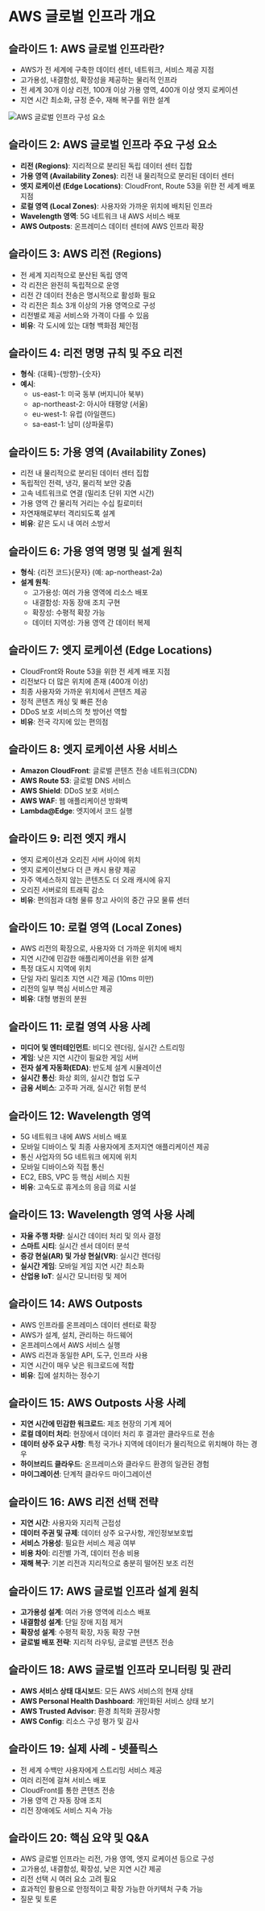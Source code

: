 # AWS 글로벌 인프라 개요

## 슬라이드 1: AWS 글로벌 인프라란?
- AWS가 전 세계에 구축한 데이터 센터, 네트워크, 서비스 제공 지점
- 고가용성, 내결함성, 확장성을 제공하는 물리적 인프라
- 전 세계 30개 이상 리전, 100개 이상 가용 영역, 400개 이상 엣지 로케이션
- 지연 시간 최소화, 규정 준수, 재해 복구를 위한 설계

![AWS 글로벌 인프라 구성 요소](./images/aws_global_infrastructure.svg)

## 슬라이드 2: AWS 글로벌 인프라 주요 구성 요소
- **리전 (Regions)**: 지리적으로 분리된 독립 데이터 센터 집합
- **가용 영역 (Availability Zones)**: 리전 내 물리적으로 분리된 데이터 센터
- **엣지 로케이션 (Edge Locations)**: CloudFront, Route 53을 위한 전 세계 배포 지점
- **로컬 영역 (Local Zones)**: 사용자와 가까운 위치에 배치된 인프라
- **Wavelength 영역**: 5G 네트워크 내 AWS 서비스 배포
- **AWS Outposts**: 온프레미스 데이터 센터에 AWS 인프라 확장

## 슬라이드 3: AWS 리전 (Regions)
- 전 세계 지리적으로 분산된 독립 영역
- 각 리전은 완전히 독립적으로 운영
- 리전 간 데이터 전송은 명시적으로 활성화 필요
- 각 리전은 최소 3개 이상의 가용 영역으로 구성
- 리전별로 제공 서비스와 가격이 다를 수 있음
- **비유**: 각 도시에 있는 대형 백화점 체인점

## 슬라이드 4: 리전 명명 규칙 및 주요 리전
- **형식**: {대륙}-{방향}-{숫자}
- **예시**:
  - us-east-1: 미국 동부 (버지니아 북부)
  - ap-northeast-2: 아시아 태평양 (서울)
  - eu-west-1: 유럽 (아일랜드)
  - sa-east-1: 남미 (상파울루)

## 슬라이드 5: 가용 영역 (Availability Zones)
- 리전 내 물리적으로 분리된 데이터 센터 집합
- 독립적인 전력, 냉각, 물리적 보안 갖춤
- 고속 네트워크로 연결 (밀리초 단위 지연 시간)
- 가용 영역 간 물리적 거리는 수십 킬로미터
- 자연재해로부터 격리되도록 설계
- **비유**: 같은 도시 내 여러 소방서

## 슬라이드 6: 가용 영역 명명 및 설계 원칙
- **형식**: {리전 코드}{문자} (예: ap-northeast-2a)
- **설계 원칙**:
  - 고가용성: 여러 가용 영역에 리소스 배포
  - 내결함성: 자동 장애 조치 구현
  - 확장성: 수평적 확장 가능
  - 데이터 지역성: 가용 영역 간 데이터 복제

## 슬라이드 7: 엣지 로케이션 (Edge Locations)
- CloudFront와 Route 53을 위한 전 세계 배포 지점
- 리전보다 더 많은 위치에 존재 (400개 이상)
- 최종 사용자와 가까운 위치에서 콘텐츠 제공
- 정적 콘텐츠 캐싱 및 빠른 전송
- DDoS 보호 서비스의 첫 방어선 역할
- **비유**: 전국 각지에 있는 편의점

## 슬라이드 8: 엣지 로케이션 사용 서비스
- **Amazon CloudFront**: 글로벌 콘텐츠 전송 네트워크(CDN)
- **AWS Route 53**: 글로벌 DNS 서비스
- **AWS Shield**: DDoS 보호 서비스
- **AWS WAF**: 웹 애플리케이션 방화벽
- **Lambda@Edge**: 엣지에서 코드 실행

## 슬라이드 9: 리전 엣지 캐시
- 엣지 로케이션과 오리진 서버 사이에 위치
- 엣지 로케이션보다 더 큰 캐시 용량 제공
- 자주 액세스하지 않는 콘텐츠도 더 오래 캐시에 유지
- 오리진 서버로의 트래픽 감소
- **비유**: 편의점과 대형 물류 창고 사이의 중간 규모 물류 센터

## 슬라이드 10: 로컬 영역 (Local Zones)
- AWS 리전의 확장으로, 사용자와 더 가까운 위치에 배치
- 지연 시간에 민감한 애플리케이션을 위한 설계
- 특정 대도시 지역에 위치
- 단일 자리 밀리초 지연 시간 제공 (10ms 미만)
- 리전의 일부 핵심 서비스만 제공
- **비유**: 대형 병원의 분원

## 슬라이드 11: 로컬 영역 사용 사례
- **미디어 및 엔터테인먼트**: 비디오 렌더링, 실시간 스트리밍
- **게임**: 낮은 지연 시간이 필요한 게임 서버
- **전자 설계 자동화(EDA)**: 반도체 설계 시뮬레이션
- **실시간 통신**: 화상 회의, 실시간 협업 도구
- **금융 서비스**: 고주파 거래, 실시간 위험 분석

## 슬라이드 12: Wavelength 영역
- 5G 네트워크 내에 AWS 서비스 배포
- 모바일 디바이스 및 최종 사용자에게 초저지연 애플리케이션 제공
- 통신 사업자의 5G 네트워크 에지에 위치
- 모바일 디바이스와 직접 통신
- EC2, EBS, VPC 등 핵심 서비스 지원
- **비유**: 고속도로 휴게소의 응급 의료 시설

## 슬라이드 13: Wavelength 영역 사용 사례
- **자율 주행 차량**: 실시간 데이터 처리 및 의사 결정
- **스마트 시티**: 실시간 센서 데이터 분석
- **증강 현실(AR) 및 가상 현실(VR)**: 실시간 렌더링
- **실시간 게임**: 모바일 게임 지연 시간 최소화
- **산업용 IoT**: 실시간 모니터링 및 제어

## 슬라이드 14: AWS Outposts
- AWS 인프라를 온프레미스 데이터 센터로 확장
- AWS가 설계, 설치, 관리하는 하드웨어
- 온프레미스에서 AWS 서비스 실행
- AWS 리전과 동일한 API, 도구, 인프라 사용
- 지연 시간이 매우 낮은 워크로드에 적합
- **비유**: 집에 설치하는 정수기

## 슬라이드 15: AWS Outposts 사용 사례
- **지연 시간에 민감한 워크로드**: 제조 현장의 기계 제어
- **로컬 데이터 처리**: 현장에서 데이터 처리 후 결과만 클라우드로 전송
- **데이터 상주 요구 사항**: 특정 국가나 지역에 데이터가 물리적으로 위치해야 하는 경우
- **하이브리드 클라우드**: 온프레미스와 클라우드 환경의 일관된 경험
- **마이그레이션**: 단계적 클라우드 마이그레이션

## 슬라이드 16: AWS 리전 선택 전략
- **지연 시간**: 사용자와 지리적 근접성
- **데이터 주권 및 규제**: 데이터 상주 요구사항, 개인정보보호법
- **서비스 가용성**: 필요한 서비스 제공 여부
- **비용 차이**: 리전별 가격, 데이터 전송 비용
- **재해 복구**: 기본 리전과 지리적으로 충분히 떨어진 보조 리전

## 슬라이드 17: AWS 글로벌 인프라 설계 원칙
- **고가용성 설계**: 여러 가용 영역에 리소스 배포
- **내결함성 설계**: 단일 장애 지점 제거
- **확장성 설계**: 수평적 확장, 자동 확장 구현
- **글로벌 배포 전략**: 지리적 라우팅, 글로벌 콘텐츠 전송

## 슬라이드 18: AWS 글로벌 인프라 모니터링 및 관리
- **AWS 서비스 상태 대시보드**: 모든 AWS 서비스의 현재 상태
- **AWS Personal Health Dashboard**: 개인화된 서비스 상태 보기
- **AWS Trusted Advisor**: 환경 최적화 권장사항
- **AWS Config**: 리소스 구성 평가 및 감사

## 슬라이드 19: 실제 사례 - 넷플릭스
- 전 세계 수백만 사용자에게 스트리밍 서비스 제공
- 여러 리전에 걸쳐 서비스 배포
- CloudFront를 통한 콘텐츠 전송
- 가용 영역 간 자동 장애 조치
- 리전 장애에도 서비스 지속 가능

## 슬라이드 20: 핵심 요약 및 Q&A
- AWS 글로벌 인프라는 리전, 가용 영역, 엣지 로케이션 등으로 구성
- 고가용성, 내결함성, 확장성, 낮은 지연 시간 제공
- 리전 선택 시 여러 요소 고려 필요
- 효과적인 활용으로 안정적이고 확장 가능한 아키텍처 구축 가능
- 질문 및 토론